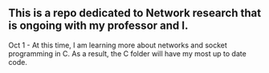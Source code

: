 ## This is a repo dedicated to Network research that is ongoing with my professor and I. 

Oct 1 - At this time, I am learning more about networks and socket programming in C. As a result, the C folder will have my most up to date code.
